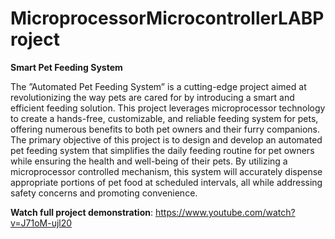 # MicroprocessorMicrocontrollerLABProject
**Smart Pet Feeding System**


The ”Automated Pet Feeding System” is a cutting-edge
project aimed at revolutionizing the way pets are cared for by
introducing a smart and efficient feeding solution. This project
leverages microprocessor technology to create a hands-free,
customizable, and reliable feeding system for pets, offering
numerous benefits to both pet owners and their furry companions.
The primary objective of this project is to design and
develop an automated pet feeding system that simplifies the
daily feeding routine for pet owners while ensuring the health
and well-being of their pets. By utilizing a microprocessor controlled mechanism, this system will accurately dispense
appropriate portions of pet food at scheduled intervals, all
while addressing safety concerns and promoting convenience.


**Watch full project demonstration**:  https://www.youtube.com/watch?v=J71oM-ujl20
